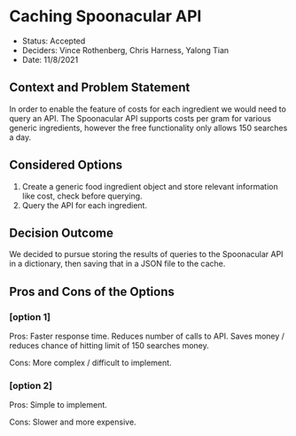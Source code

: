 # Caching Spoonacular API

* Status: Accepted
* Deciders: Vince Rothenberg, Chris Harness, Yalong Tian
* Date: 11/8/2021

## Context and Problem Statement
In order to enable the feature of costs for each ingredient we would need to query an API. 
The Spoonacular API supports costs per gram for various generic ingredients, however the free functionality only allows 150 searches a day.

## Considered Options

1. Create a generic food ingredient object and store relevant information like cost, check before querying.   
2. Query the API for each ingredient.

## Decision Outcome
We decided to pursue storing the results of queries to the Spoonacular API in a dictionary, then saving that in a JSON file to the cache.  

## Pros and Cons of the Options

### [option 1]
Pros: Faster response time.  Reduces number of calls to API.  Saves money / reduces chance of hitting limit of 150 searches money. 

Cons: More complex / difficult to implement.

### [option 2]
Pros: Simple to implement.

Cons: Slower and more expensive.
